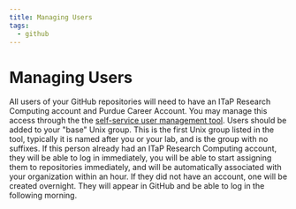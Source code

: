 ```yaml
---
title: Managing Users
tags:
  - github
---
```

# Managing Users

All users of your GitHub repositories will need to have an ITaP Research Computing account and Purdue Career Account. You may manage this access through the the [self-service user management tool](https://www.rcac.purdue.edu/account/user/). Users should be added to your "base" Unix group. This is the first Unix group listed in the tool, typically it is named after you or your lab, and is the group with no suffixes. If this person already had an ITaP Research Computing account, they will be able to log in immediately, you will be able to start assigning them to repositories immediately, and will be automatically associated with your organization within an hour. If they did not have an account, one will be created overnight. They will appear in GitHub and be able to log in the following morning.
